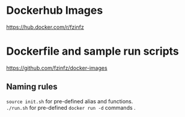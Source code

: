 # Dockerhub Images
https://hub.docker.com/r/fzinfz

# Dockerfile and sample run scripts
https://github.com/fzinfz/docker-images

## Naming rules
`source init.sh` for pre-defined alias and functions.  
`./run.sh` for pre-defined `docker run -d` commands .  
